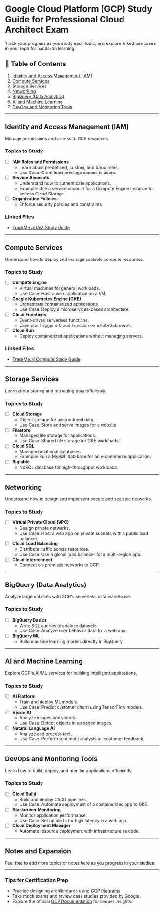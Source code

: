 # Google Cloud Platform (GCP) Study Guide for Professional Cloud Architect Exam

Track your progress as you study each topic, and explore linked use cases in your repo for hands-on learning.

## 📜 Table of Contents
1. [Identity and Access Management (IAM)](#identity-and-access-management-iam)
2. [Compute Services](#compute-services)
3. [Storage Services](#storage-services)
4. [Networking](#networking)
5. [BigQuery (Data Analytics)](#bigquery-data-analytics)
6. [AI and Machine Learning](#ai-and-machine-learning)
7. [DevOps and Monitoring Tools](#devops-and-monitoring-tools)

---

## Identity and Access Management (IAM)
Manage permissions and access to GCP resources.

### Topics to Study
- [ ] **IAM Roles and Permissions**  
  - Learn about predefined, custom, and basic roles.
  - Use Case: Grant least privilege access to users.  
- [ ] **Service Accounts**  
  - Understand how to authenticate applications.  
  - Example: Use a service account for a Compute Engine instance to access Cloud Storage.  
- [ ] **Organization Policies**  
  - Enforce security policies and constraints.  

### Linked Files
- [TrackMe.ai IAM Study Guide](https://github.com/Ckhanoyan/Cloud_Things/blob/main/GCP/basics/trackme.ai/studyguide.md)

---

## Compute Services
Understand how to deploy and manage scalable compute resources.

### Topics to Study
- [ ] **Compute Engine**  
  - Virtual machines for general workloads.  
  - Use Case: Host a web application on a VM.  
- [ ] **Google Kubernetes Engine (GKE)**  
  - Orchestrate containerized applications.  
  - Use Case: Deploy a microservices-based architecture.  
- [ ] **Cloud Functions**  
  - Event-driven serverless functions.  
  - Example: Trigger a Cloud Function on a Pub/Sub event.  
- [ ] **Cloud Run**  
  - Deploy containerized applications without managing servers.  

### Linked Files
- [TrackMe.ai Compute Study Guide](https://github.com/Ckhanoyan/Cloud_Things/blob/main/GCP/basics/trackme.ai/studyguide.md)

---

## Storage Services
Learn about storing and managing data efficiently.

### Topics to Study
- [ ] **Cloud Storage**  
  - Object storage for unstructured data.  
  - Use Case: Store and serve images for a website.  
- [ ] **Filestore**  
  - Managed file storage for applications.  
  - Use Case: Shared file storage for GKE workloads.  
- [ ] **Cloud SQL**  
  - Managed relational databases.  
  - Example: Run a MySQL database for an e-commerce application.  
- [ ] **Bigtable**  
  - NoSQL database for high-throughput workloads.  

---

## Networking
Understand how to design and implement secure and scalable networks.

### Topics to Study
- [ ] **Virtual Private Cloud (VPC)**  
  - Design private networks.  
  - Use Case: Host a web app on private subnets with a public load balancer.  
- [ ] **Cloud Load Balancing**  
  - Distribute traffic across resources.  
  - Use Case: Use a global load balancer for a multi-region app.  
- [ ] **Cloud Interconnect**  
  - Connect on-premises networks to GCP.  

---

## BigQuery (Data Analytics)
Analyze large datasets with GCP's serverless data warehouse.

### Topics to Study
- [ ] **BigQuery Basics**  
  - Write SQL queries to analyze datasets.  
  - Use Case: Analyze user behavior data for a web app.  
- [ ] **BigQuery ML**  
  - Build machine learning models directly in BigQuery.  

---

## AI and Machine Learning
Explore GCP's AI/ML services for building intelligent applications.

### Topics to Study
- [ ] **AI Platform**  
  - Train and deploy ML models.  
  - Use Case: Predict customer churn using TensorFlow models.  
- [ ] **Vision AI**  
  - Analyze images and videos.  
  - Use Case: Detect objects in uploaded images.  
- [ ] **Natural Language AI**  
  - Analyze and process text.  
  - Use Case: Perform sentiment analysis on customer feedback.  

---

## DevOps and Monitoring Tools
Learn how to build, deploy, and monitor applications efficiently.

### Topics to Study
- [ ] **Cloud Build**  
  - Build and deploy CI/CD pipelines.  
  - Use Case: Automate deployment of a containerized app to GKE.  
- [ ] **Stackdriver Monitoring**  
  - Monitor application performance.  
  - Use Case: Set up alerts for high latency in a web app.  
- [ ] **Cloud Deployment Manager**  
  - Automate resource deployment with infrastructure as code.  

---

## Notes and Expansion
Feel free to add more topics or notes here as you progress in your studies.

---

### Tips for Certification Prep
- Practice designing architectures using [GCP Diagrams](https://cloud.google.com/architecture).
- Take mock exams and review case studies provided by Google.
- Explore the official [GCP Documentation](https://cloud.google.com/docs) for deeper insights.
